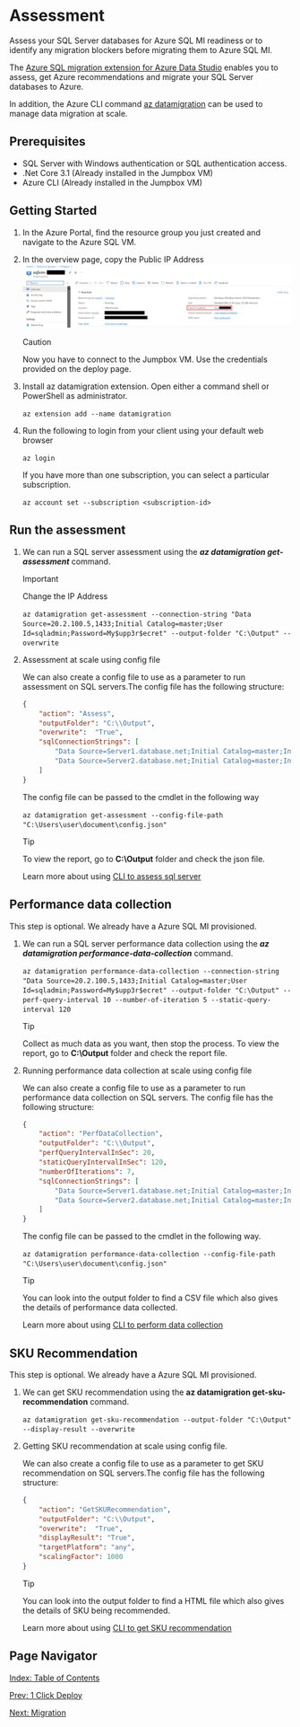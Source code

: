 # Assessment

Assess your SQL Server databases for Azure SQL MI readiness or to identify any migration blockers before migrating them to Azure SQL MI.

The [Azure SQL migration extension for Azure Data Studio](https://learn.microsoft.com/en-us/sql/azure-data-studio/extensions/azure-sql-migration-extension?view=sql-server-ver16) enables you to assess, get Azure recommendations and migrate your SQL Server databases to Azure.

In addition, the Azure CLI command [az datamigration](https://learn.microsoft.com/en-us/cli/azure/datamigration?view=azure-cli-latest) can be used to manage data migration at scale.

## Prerequisites

- SQL Server with Windows authentication or SQL authentication access.
- .Net Core 3.1 (Already installed in the Jumpbox VM)
- Azure CLI (Already installed in the Jumpbox VM)  

## Getting Started

1. In the Azure Portal, find the resource group you just created and navigate to the Azure SQL VM.
2. In the overview page, copy the Public IP Address
    ![sqlvm-ip](../media/sqlvm-ip.png)

    > [!CAUTION]
    > Now you have to connect to the Jumpbox VM.
    > Use the credentials provided on the deploy page.

3. Install az datamigration extension. Open either a command shell or PowerShell as administrator.

    `az extension add --name datamigration`

4. Run the following to login from your client using your default web browser

    `az login`

    If you have more than one subscription, you can select a particular subscription.

    `az account set --subscription <subscription-id>`

## Run the assessment

1. We can run a SQL server assessment using the ***az datamigration get-assessment*** command.

    > [!IMPORTANT]
    > Change the IP Address

    `az datamigration get-assessment --connection-string "Data Source=20.2.100.5,1433;Initial Catalog=master;User Id=sqladmin;Password=My$upp3r$ecret" --output-folder "C:\Output" --overwrite`

2. Assessment at scale using config file

    We can also create a config file to use as a parameter to run assessment on SQL servers.The config file has the following structure:

    ```json
    {
        "action": "Assess",
        "outputFolder": "C:\\Output",
        "overwrite":  "True",
        "sqlConnectionStrings": [
            "Data Source=Server1.database.net;Initial Catalog=master;Integrated Security=True;",
            "Data Source=Server2.database.net;Initial Catalog=master;Integrated Security=True;"
        ]
    }
    ```

    The config file can be passed to the cmdlet in the following way

    `az datamigration get-assessment --config-file-path "C:\Users\user\document\config.json"`

    > [!TIP]
    > To view the report, go to **C:\Output** folder and check the json file.

    Learn more about using [CLI to assess sql server](https://github.com/Azure-Samples/data-migration-sql/blob/main/CLI/sql-server-assessment.md)

## Performance data collection

This step is optional. We already have a Azure SQL MI provisioned.

1. We can run a SQL server performance data collection using the ***az datamigration performance-data-collection*** command.

    `az datamigration performance-data-collection --connection-string "Data Source=20.2.100.5,1433;Initial Catalog=master;User Id=sqladmin;Password=My$upp3r$ecret" --output-folder "C:\Output" --perf-query-interval 10 --number-of-iteration 5 --static-query-interval 120`

    > [!TIP]
    > Collect as much data as you want, then stop the process.
    > To view the report, go to **C:\Output** folder and check the report file.

2. Running performance data collection at scale using config file

    We can also create a config file to use as a parameter to run performance data collection on SQL servers.
    The config file has the following structure:

    ```json
    {
        "action": "PerfDataCollection",
        "outputFolder": "C:\\Output",
        "perfQueryIntervalInSec": 20,
        "staticQueryIntervalInSec": 120,
        "numberOfIterations": 7,
        "sqlConnectionStrings": [
            "Data Source=Server1.database.net;Initial Catalog=master;Integrated Security=True;",
            "Data Source=Server2.database.net;Initial Catalog=master;Integrated Security=True;"
        ]
    }
    ```

    The config file can be passed to the cmdlet in the following way.

    `az datamigration performance-data-collection --config-file-path "C:\Users\user\document\config.json"`

    > [!TIP]
    > You can look into the output folder to find a CSV file which also gives the details of performance data collected.

    Learn more about using [CLI to perform data collection](https://github.com/Azure-Samples/data-migration-sql/blob/main/CLI/sql-server-sku-recommendation.md#performance-data-collection-using-connection-string)

## SKU Recommendation

This step is optional. We already have a Azure SQL MI provisioned.

1. We can get SKU recommendation using the **az datamigration get-sku-recommendation** command.

    `az datamigration get-sku-recommendation --output-folder "C:\Output" --display-result --overwrite`

2. Getting SKU recommendation at scale using config file.

    We can also create a config file to use as a parameter to get SKU recommendation on SQL servers.The config file has the following structure:

    ```json
    {
        "action": "GetSKURecommendation",
        "outputFolder": "C:\\Output",
        "overwrite":  "True",
        "displayResult": "True",
        "targetPlatform": "any",
        "scalingFactor": 1000
    }
    ```

    > [!TIP]
    > You can look into the output folder to find a HTML file which also gives the details of SKU being recommended.

    Learn more about using [CLI to get SKU recommendation](https://github.com/Azure-Samples/data-migration-sql/blob/main/CLI/sql-server-sku-recommendation.md#performance-data-collection-using-connection-string)

## Page Navigator

[Index: Table of Contents](../index.md)

[Prev: 1 Click Deploy](../deploy/README.md)

[Next: Migration](../migration/README.md)
